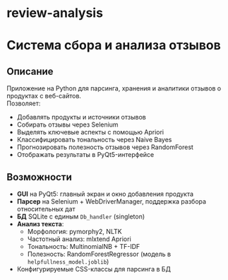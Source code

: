 # review-analysis
# Система сбора и анализа отзывов

## Описание
Приложение на Python для парсинга, хранения и аналитики отзывов о продуктах с веб-сайтов.  
Позволяет:
- Добавлять продукты и источники отзывов
- Собирать отзывы через Selenium
- Выделять ключевые аспекты с помощью Apriori
- Классифицировать тональность через Naive Bayes
- Прогнозировать полезность отзывов через RandomForest
- Отображать результаты в PyQt5-интерфейсе

## Возможности
- **GUI** на PyQt5: главный экран и окно добавления продукта  
- **Парсер** на Selenium + WebDriverManager, поддержка разбора относительных дат  
- **БД** SQLite с единым `Db_handler` (singleton)  
- **Анализ текста**:
  - Морфология: pymorphy2, NLTK
  - Частотный анализ: mlxtend Apriori
  - Тональность: MultinomialNB + TF-IDF
  - Полезность: RandomForestRegressor (модель в `helpfullness_model.joblib`)
- Конфигурируемые CSS-классы для парсинга в БД

